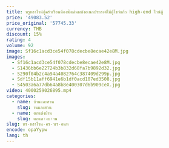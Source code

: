 ```yaml
---
title: หรูหราไวน์ตู้ครัวเรือนห้องนั่งเล่นผนังอเนกประสงค์ไม้ตู้โชว์แก้ว high-end ไวน์ตู้
price: '49083.52'
price_original: '57745.33'
currency: THB
discount: 15%
rating: 4
volume: 92
image: Sf16c1acd3ce54f078cdecbe8ecae42e8M.jpg
images:
  - Sf16c1acd3ce54f078cdecbe8ecae42e8M.jpg
  - S1436bb6e22724b3b832d68fa7b9892d32.jpg
  - S290f04b2c4a94a4082764c387409d299p.jpg
  - Sdf15b11aff6941e6b1df0acd107ed3508.jpg
  - S4503a6a77db64a8b8e400307d6b909ceX.jpg
video: 4000259026895.mp4
categories:
  - name: บ้านและสวน
    slug: านและสวน
  - name: ตกแต่งบ้าน
    slug: ตกแต-งบ-าน
slug: หร-หราไวน-คร-วเร-อนห
encode: opaYypw
lang: th
---
```

  